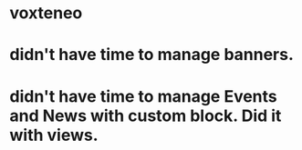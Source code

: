 # voxteneo
# didn't have time to manage banners.
# didn't have time to manage Events and News with custom block. Did it with views.
